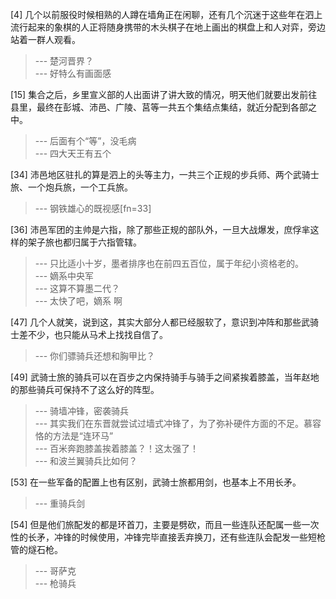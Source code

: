 
[4] 几个以前服役时候相熟的人蹲在墙角正在闲聊，还有几个沉迷于这些年在泗上流行起来的象棋的人正将随身携带的木头棋子在地上画出的棋盘上和人对弈，旁边站着一群人观看。
>--- 楚河晋界？<br>
>--- 好特么有画面感<br>

[15] 集合之后，乡里宣义部的人出面讲了讲大致的情况，明天他们就要出发前往县里，最终在彭城、沛邑、广陵、莒等一共五个集结点集结，就近分配到各部之中。
>--- 后面有个“等”，没毛病<br>
>--- 四大天王有五个<br>

[34] 沛邑地区驻扎的算是泗上的头等主力，一共三个正规的步兵师、两个武骑士旅、一个炮兵旅，一个工兵旅。
>--- 钢铁雄心的既视感[fn=33]<br>

[36] 沛邑军团的主帅是六指，除了那些正规的部队外，一旦大战爆发，庶俘芈这样的架子旅也都归属于六指管辖。
>--- 只比适小十岁，墨者排序也在前四五百位，属于年纪小资格老的。<br>
>--- 嫡系中央军<br>
>--- 这算不算墨二代？<br>
>--- 太快了吧，嫡系 啊<br>

[47] 几个人就笑，说到这，其实大部分人都已经服软了，意识到冲阵和那些武骑士差不少，也只能从马术上找找自信了。
>--- 你们骠骑兵还想和胸甲比？<br>

[49] 武骑士旅的骑兵可以在百步之内保持骑手与骑手之间紧挨着膝盖，当年赵地的那些骑兵可保持不了这么好的阵型。
>--- 骑墙冲锋，密袭骑兵<br>
>--- 其实我们在东晋就尝试过墙式冲锋了，为了弥补硬件方面的不足。慕容恪的方法是“连环马”<br>
>--- 百米奔跑膝盖挨着膝盖？！这太强了！<br>
>--- 和波兰翼骑兵比如何？<br>

[53] 在一些军备的配置上也有区别，武骑士旅都用剑，也基本上不用长矛。
>--- 重骑兵剑<br>

[54] 但是他们旅配发的都是环首刀，主要是劈砍，而且一些连队还配属一些一次性的长矛，冲锋的时候使用，冲锋完毕直接丢弃换刀，还有些连队会配发一些短枪管的燧石枪。
>--- 哥萨克<br>
>--- 枪骑兵<br>
